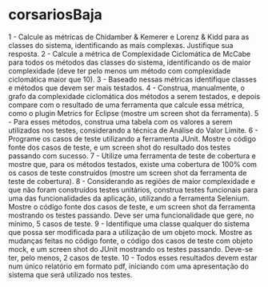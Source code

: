 # corsariosBaja


1 - Calcule as métricas de Chidamber & Kemerer e Lorenz & Kidd para as classes do sistema,
identificando as mais complexas. Justifique sua resposta.
2 - Calcule a métrica de Complexidade Ciclomática de McCabe para todos os métodos das classes do
sistema, identificando os de maior complexidade (deve ter pelo menos um método com
complexidade ciclomática maior que 10).
3 - Baseado nessas métricas identifique classes e métodos que devem ser mais testados.
4 - Construa, manualmente, o grafo da complexidade ciclomática dos métodos a serem testados, e
depois compare com o resultado de uma ferramenta que calcule essa métrica, como o plugin
Metrics for Eclipse (mostre um screen shot da ferramenta).
5 - Para esses métodos, construa uma tabela com os valores a serem utilizados nos testes,
considerando a técnica de Análise do Valor Limite.
6 - Programe os casos de teste utilizando a ferramenta JUnit. Mostre o código fonte dos casos de
teste, e um screen shot do resultado dos testes passando com sucesso.
7 - Utilize uma ferramenta de teste de cobertura e mostre que, para os métodos testados, existe uma
cobertura de 100% com os casos de teste construídos (mostre um screen shot da ferramenta de
teste de cobertura).
8 - Considerando as regiões de maior complexidade e que não foram construídos testes unitários,
construa testes funcionais para uma das funcionalidades da aplicação, utilizando a ferramenta
Selenium. Mostre o código fonte dos casos de teste, e um screen shot da ferramenta mostrando os
testes passando. Deve ser uma funcionalidade que gere, no mínimo, 5 casos de teste.
9 - Identifique uma classe qualquer do sistema que possa ser modificada para a utilização de um
objeto mock. Mostre as mudanças feitas no código fonte, o código dos casos de teste com objeto
mock, e um screen shot do JUnit mostrando os testes passando. Deve-se ter, pelo menos, 2 casos
de teste.
10 - Todos esses resultados devem estar num único relatório em formato pdf, iniciando com uma 
apresentação do sistema que será utilizado nos testes.